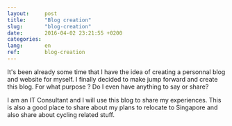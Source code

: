 ```yaml
---
layout:     post
title:      "Blog creation"
slug:       "blog-creation"
date:       2016-04-02 23:21:55 +0200
categories:
lang:       en
ref:        blog-creation
---
```


It's been already some time that I have the idea of creating a personnal blog and website for myself. I finally decided to make jump forward and create this blog. For what purpose ? Do I even  have anything to say or share?

I am an IT Consultant and I will use this blog to share my experiences. This
is also a good place to share about my plans to relocate to Singapore and also
share about cycling related stuff.
